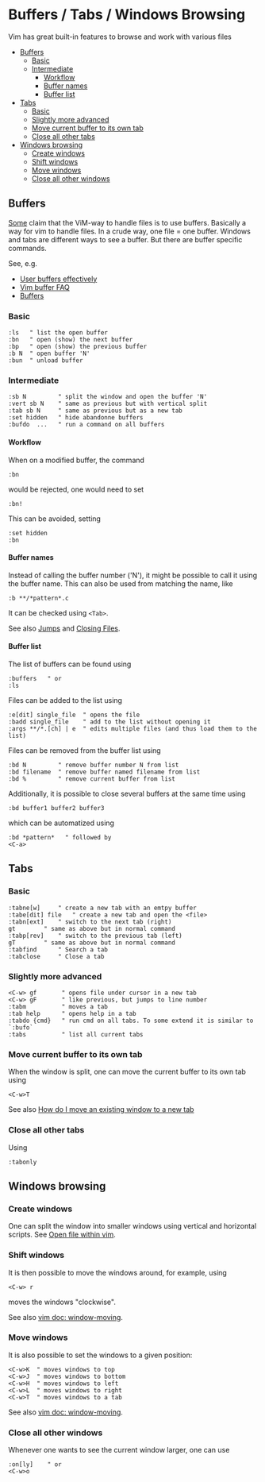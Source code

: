 # Buffers / Tabs / Windows Browsing

Vim has great built-in features to browse and work with various files


<!-- vim-markdown-toc GFM -->

* [Buffers](#buffers)
	* [Basic](#basic)
	* [Intermediate](#intermediate)
		* [Workflow](#workflow)
		* [Buffer names](#buffer-names)
		* [Buffer list](#buffer-list)
* [Tabs](#tabs)
	* [Basic](#basic-1)
	* [Slightly more advanced](#slightly-more-advanced)
	* [Move current buffer to its own tab](#move-current-buffer-to-its-own-tab)
	* [Close all other tabs](#close-all-other-tabs)
* [Windows browsing](#windows-browsing)
	* [Create windows](#create-windows)
	* [Shift windows](#shift-windows)
	* [Move windows](#move-windows)
	* [Close all other windows](#close-all-other-windows)

<!-- vim-markdown-toc -->

## Buffers

[Some](https://stackoverflow.com/q/26708822/3337196) claim that the ViM-way to handle files is to use buffers. Basically a way for vim to handle files. In a crude way, one file = one buffer. Windows and tabs are different ways to see a buffer. But there are buffer specific commands. 

See, e.g.
- [User buffers effectively](https://stackoverflow.com/a/21338192/3337196)
- [Vim buffer FAQ](https://vim.fandom.com/wiki/Vim_buffer_FAQ)
- [Buffers](https://vim.fandom.com/wiki/Buffers)

### Basic

```vim
:ls   " list the open buffer
:bn   "	open (show) the next buffer
:bp   " open (show) the previous buffer
:b N  " open buffer 'N'
:bun  " unload buffer
```

### Intermediate

```vim
:sb N	      " split the window and open the buffer 'N'
:vert sb N    " same as previous but with vertical split
:tab sb N     " same as previous but as a new tab
:set hidden   " hide abandonne buffers
:bufdo	...   " run a command on all buffers
```

#### Workflow

When on a modified buffer, the command 

```vim
:bn
```

would be rejected, one would need to set

```vim
:bn!
```

This can be avoided, setting 

```vim
:set hidden
:bn
```

#### Buffer names

Instead of calling the buffer number ('N'), it might be possible to call it using the buffer name. This can also be used from matching the name, like

```vim
:b **/*pattern*.c
```

It can be checked using `<Tab>`.

See also [Jumps](Various-Commands#jumps) and [Closing Files](Various-Commands#closing-files).

#### Buffer list

The list of buffers can be found using

```vim
:buffers   " or
:ls
```

Files can be added to the list using

```vim
:e[dit] single_file  " opens the file
:badd single_file    " add to the list without opening it
:args **/*.[ch] | e  " edits multiple files (and thus load them to the list)
```

Files can be removed from the buffer list using

```vim
:bd N         " remove buffer number N from list
:bd filename  " remove buffer named filename from list
:bd %         " remove current buffer from list
```

Additionally, it is possible to close several buffers at the same time using

```vim
:bd buffer1 buffer2 buffer3
```
which can be automatized using 

```vim
:bd *pattern*   " followed by
<C-a>
```

## Tabs

### Basic

```vim
:tabne[w]	  " create a new tab with an emtpy buffer
:tabe[dit] file	  " create a new tab and open the <file>
:tabn[ext]	  " switch to the next tab (right)
gt		  " same as above but in normal command
:tabp[rev]	  " switch to the previous tab (left)
gT		  " same as above but in normal command
:tabfind	  " Search a tab
:tabclose	  " Close a tab
```

### Slightly more advanced

```vim
<C-w> gf       " opens file under cursor in a new tab
<C-w> gF       " like previous, but jumps to line number
:tabm          " moves a tab
:tab help      " opens help in a tab
:tabdo {cmd}   " run cmd on all tabs. To some extend it is similar to `:bufo`
:tabs          " list all current tabs
```

### Move current buffer to its own tab
  
When the window is split, one can move the current buffer to its own tab using

```vim
<C-w>T
```
    
See also [How do I move an existing window to a new tab](https://stackoverflow.com/questions/1758301/how-do-i-move-an-existing-window-to-a-new-tab#1761745)

### Close all other tabs

Using

```vim
:tabonly
```

## Windows browsing

### Create windows

One can split the window into smaller windows using vertical and horizontal scripts. See [Open file within vim](Open-Commands#open-file-within-vim).

### Shift windows

It is then possible to move the windows around, for example, using

```vim
<C-w> r
```
moves the windows "clockwise".

See also [vim doc: window-moving](http://vimdoc.sourceforge.net/htmldoc/windows.html#window-moving).

### Move windows

It is also possible to set the windows to a given position:

```vim
<C-w>K	" moves windows to top
<C-w>J	" moves windows to bottom
<C-w>H	" moves windows to left
<C-w>L	" moves windows to right
<C-w>T	" moves windows to a tab
```

See also [vim doc: window-moving](http://vimdoc.sourceforge.net/htmldoc/windows.html#window-moving).

### Close all other windows

Whenever one wants to see the current window larger, one can use

```vim
:on[ly]    " or
<C-w>o
```

